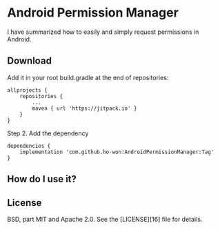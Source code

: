 Android Permission Manager
=====

I have summarized how to easily and simply request permissions in Android.


Download
--------

Add it in your root build.gradle at the end of repositories:
```
allprojects {
	repositories {
		...
		maven { url 'https://jitpack.io' }
	}
}
```

Step 2. Add the dependency
```
dependencies {
	implementation 'com.github.ho-won:AndroidPermissionManager:Tag'
}
```
  
How do I use it?
-------------------


License
-------
BSD, part MIT and Apache 2.0. See the [LICENSE][16] file for details.
